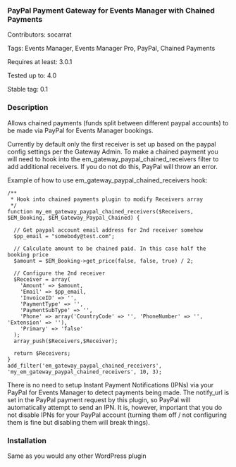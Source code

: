 ### PayPal Payment Gateway for Events Manager with Chained Payments

Contributors: socarrat

Tags: Events Manager, Events Manager Pro, PayPal, Chained Payments

Requires at least: 3.0.1

Tested up to: 4.0

Stable tag: 0.1

### Description

Allows chained payments (funds split between different paypal accounts) to be made via PayPal for Events Manager bookings.

Currently by default only the first receiver is set up based on the paypal config settings per the Gateway Admin. To make a chained payment you will need to hook into the em_gateway_paypal_chained_receivers filter to add additional receivers. If you do not do this, PayPal will throw an error.

Example of how to use em_gateway_paypal_chained_receivers hook:

    /**
     * Hook into chained payments plugin to modify Receivers array
     */
    function my_em_gateway_paypal_chained_receivers($Receivers, $EM_Booking, $EM_Gateway_Paypal_Chained) {

      // Get paypal account email address for 2nd receiver somehow
      $pp_email = "somebody@test.com";

      // Calculate amount to be chained paid. In this case half the booking price
      $amount = $EM_Booking->get_price(false, false, true) / 2;

      // Configure the 2nd receiver
      $Receiver = array(
        'Amount' => $amount,
        'Email' => $pp_email,
        'InvoiceID' => '',
        'PaymentType' => '',
        'PaymentSubType' => '',
        'Phone' => array('CountryCode' => '', 'PhoneNumber' => '', 'Extension' => ''),
        'Primary' => 'false'
      );
      array_push($Receivers,$Receiver);

      return $Receivers;
    }
    add_filter('em_gateway_paypal_chained_receivers', 'my_em_gateway_paypal_chained_receivers', 10, 3);

There is no need to setup Instant Payment Notifications (IPNs) via your PayPal for Events Manager to detect payments being made. The notify_url is set in the PayPal payment request by this plugin, so PayPal will automatically attempt to send an IPN. It is, however, important that you do not disable IPNs for your PayPal account (turning them off / not configuring them is fine but disabling them will break things).

### Installation

Same as you would any other WordPress plugin